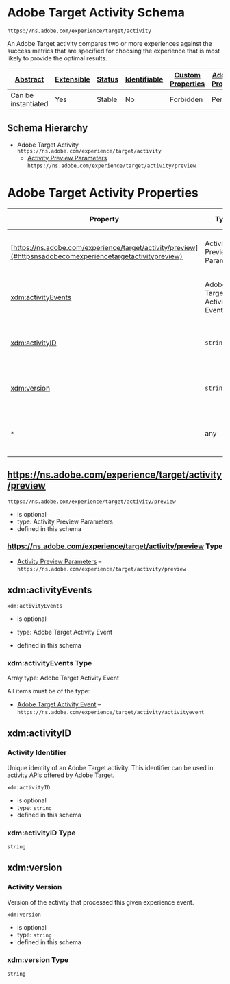 
# Adobe Target Activity Schema

```
https://ns.adobe.com/experience/target/activity
```

An Adobe Target activity compares two or more experiences against the success metrics that are specified for choosing the experience that is most likely to provide the optimal results.

| [Abstract](../../../../abstract.md) | [Extensible](../../../../extensions.md) | [Status](../../../../status.md) | [Identifiable](../../../../id.md) | [Custom Properties](../../../../extensions.md) | [Additional Properties](../../../../extensions.md) | Defined In |
|-------------------------------------|-----------------------------------------|---------------------------------|-----------------------------------|------------------------------------------------|----------------------------------------------------|------------|
| Can be instantiated | Yes | Stable | No | Forbidden | Permitted | [adobe/experience/target/activity.schema.json](adobe/experience/target/activity.schema.json) |
## Schema Hierarchy

* Adobe Target Activity `https://ns.adobe.com/experience/target/activity`
  * [Activity Preview Parameters](activity/preview.schema.md) `https://ns.adobe.com/experience/target/activity/preview`


# Adobe Target Activity Properties

| Property | Type | Required | Defined by |
|----------|------|----------|------------|
| [https://ns.adobe.com/experience/target/activity/preview](#httpsnsadobecomexperiencetargetactivitypreview) | Activity Preview Parameters | Optional | Adobe Target Activity (this schema) |
| [xdm:activityEvents](#xdmactivityevents) | Adobe Target Activity Event | Optional | Adobe Target Activity (this schema) |
| [xdm:activityID](#xdmactivityid) | `string` | Optional | Adobe Target Activity (this schema) |
| [xdm:version](#xdmversion) | `string` | Optional | Adobe Target Activity (this schema) |
| `*` | any | Additional | this schema *allows* additional properties |

## https://ns.adobe.com/experience/target/activity/preview


`https://ns.adobe.com/experience/target/activity/preview`
* is optional
* type: Activity Preview Parameters
* defined in this schema

### https://ns.adobe.com/experience/target/activity/preview Type


* [Activity Preview Parameters](activity/preview.schema.md) – `https://ns.adobe.com/experience/target/activity/preview`





## xdm:activityEvents


`xdm:activityEvents`
* is optional
* type: Adobe Target Activity Event

* defined in this schema

### xdm:activityEvents Type


Array type: Adobe Target Activity Event

All items must be of the type:
* [Adobe Target Activity Event](activity/activityevent.schema.md) – `https://ns.adobe.com/experience/target/activity/activityevent`








## xdm:activityID
### Activity Identifier

Unique identity of an Adobe Target activity. This identifier can be used in activity APIs offered by Adobe Target.

`xdm:activityID`
* is optional
* type: `string`
* defined in this schema

### xdm:activityID Type


`string`






## xdm:version
### Activity Version

Version of the activity that processed this given experience event.

`xdm:version`
* is optional
* type: `string`
* defined in this schema

### xdm:version Type


`string`





